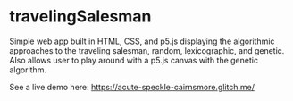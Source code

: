 # travelingSalesman
Simple web app built in HTML, CSS, and p5.js displaying the algorithmic approaches to the traveling salesman, random, lexicographic, and genetic. Also allows user to play around with a p5.js canvas with the genetic algorithm.

See a live demo here: https://acute-speckle-cairnsmore.glitch.me/
